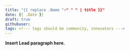 ```yaml
---
title: "{{ replace .Name "-" " " | title }}"
date: {{ .Date }}
draft: true
githubuser:
tags: <!--- tags should be community, innovators --->
---
```


**Insert Lead paragraph here.**
